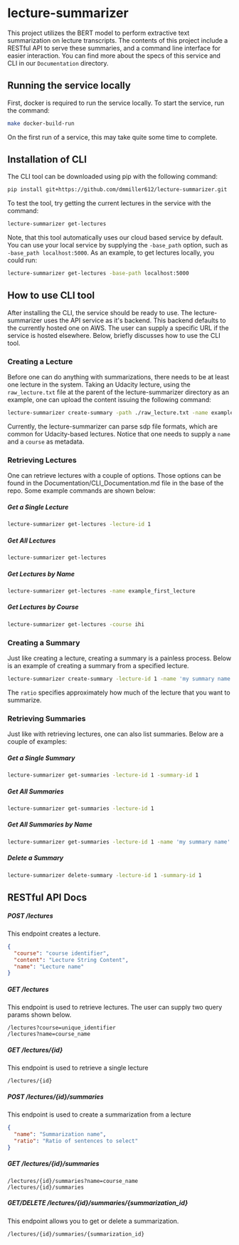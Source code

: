 # lecture-summarizer

This project utilizes the BERT model to perform extractive text summarization on lecture transcripts. The contents of 
this project include a RESTful API to serve these summaries, and a command line interface for easier interaction. You can 
find more about the specs of this service and CLI in our `Documentation` directory.

## Running the service locally
First, docker is required to run the service locally. To start the service, run the command:
```bash
make docker-build-run
```
On the first run of a service, this may take quite some time to complete.


## Installation of CLI

The CLI tool can be downloaded using pip with the following command:

```bash
pip install git+https://github.com/dmmiller612/lecture-summarizer.git
```

To test the tool, try getting the current lectures in the service with the command: 
```bash
lecture-summarizer get-lectures
```

Note, that this tool automatically uses our cloud based service by default. You can use your local service by supplying 
the `-base_path` option, such as `-base_path localhost:5000`. As an example, to get lectures locally, you could run: 

```bash
lecture-summarizer get-lectures -base-path localhost:5000
``` 


## How to use CLI tool

After installing the CLI, the service should be ready to use. The lecture-summarizer uses the API service as 
it's backend. This backend defaults to the currently hosted one on AWS. The user can supply a specific URL if the 
service is hosted elsewhere. Below, briefly discusses how to use the CLI tool.

### Creating a Lecture

Before one can do anything with summarizations, there needs to be at least one lecture in the system. Taking an Udacity 
lecture, using the `raw_lecture.txt` file at the parent of the lecture-summarizer directory as an example, one can upload 
the content issuing the following command:

```bash
lecture-summarizer create-summary -path ./raw_lecture.txt -name example_first_lecture -course IHI
```

Currently, the lecture-summarizer can parse sdp file formats, which are common for Udacity-based lectures. Notice that one 
needs to supply a `name` and a `course` as metadata.

### Retrieving Lectures

One can retrieve lectures with a couple of options. Those options can be found in the Documentation/CLI_Documentation.md 
file in the base of the repo. Some example commands are shown below:

##### Get a Single Lecture
```bash
lecture-summarizer get-lectures -lecture-id 1
```

##### Get All  Lectures
```bash
lecture-summarizer get-lectures
```

##### Get Lectures by Name
```bash
lecture-summarizer get-lectures -name example_first_lecture
```

##### Get Lectures by Course
```bash
lecture-summarizer get-lectures -course ihi
```

### Creating a Summary

Just like creating a lecture, creating a summary is a painless process. Below is an example of creating a summary from 
a specified lecture.

```bash
lecture-summarizer create-summary -lecture-id 1 -name 'my summary name' -ratio 0.2
``` 

The `ratio` specifies approximately how much of the lecture that you want to summarize.

### Retrieving Summaries

Just like with retrieving lectures, one can also list summaries. Below are a couple of examples:

##### Get a Single Summary
```bash
lecture-summarizer get-summaries -lecture-id 1 -summary-id 1
```

##### Get All Summaries
```bash
lecture-summarizer get-summaries -lecture-id 1
```

##### Get All Summaries by Name
```bash
lecture-summarizer get-summaries -lecture-id 1 -name 'my summary name'
```

##### Delete a Summary
```bash
lecture-summarizer delete-summary -lecture-id 1 -summary-id 1
```

## RESTful API Docs

##### POST /lectures

This endpoint creates a lecture.

```json
{
  "course": "course identifier",
  "content": "Lecture String Content",
  "name": "Lecture name"
}
``` 

##### GET /lectures

This endpoint is used to retrieve lectures. The user can supply two query params shown below.
```
/lectures?course=unique_identifier
/lectures?name=course_name
```

##### GET /lectures/{id}

This endpoint is used to retrieve a single lecture
```
/lectures/{id}
```

##### POST /lectures/{id}/summaries

This endpoint is used to create a summarization from a lecture
```json
{
  "name": "Summarization name",
  "ratio": "Ratio of sentences to select"
}
```

##### GET /lectures/{id}/summaries
```
/lectures/{id}/summaries?name=course_name
/lectures/{id}/summaries
```

##### GET/DELETE /lectures/{id}/summaries/{summarization_id} 

This endpoint allows you to get or delete a summarization.
```
/lectures/{id}/summaries/{summarization_id} 
```